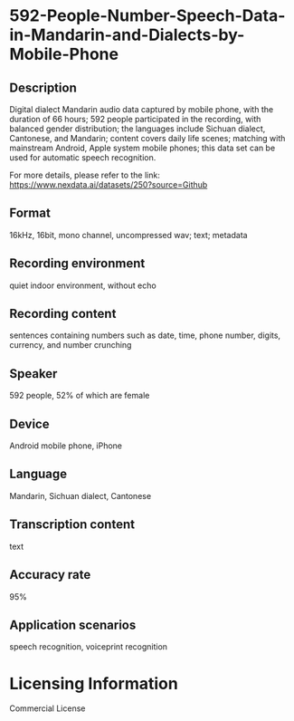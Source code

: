 # 592-People-Number-Speech-Data-in-Mandarin-and-Dialects-by-Mobile-Phone


## Description
Digital dialect Mandarin audio data captured by mobile phone, with the duration of 66 hours; 592 people participated in the recording, with balanced gender distribution; the languages include Sichuan dialect, Cantonese, and Mandarin; content covers daily life scenes; matching with mainstream Android, Apple system mobile phones; this data set can be used for automatic speech recognition.

For more details, please refer to the link: https://www.nexdata.ai/datasets/250?source=Github


## Format
16kHz, 16bit, mono channel, uncompressed wav; text; metadata

## Recording environment
quiet indoor environment, without echo

## Recording content
sentences containing numbers such as date, time, phone number, digits, currency, and number crunching

## Speaker
592 people, 52% of which are female

## Device
Android mobile phone, iPhone

## Language
Mandarin, Sichuan dialect, Cantonese

## Transcription content
text

## Accuracy rate
95%

## Application scenarios
speech recognition, voiceprint recognition

# Licensing Information
Commercial License
